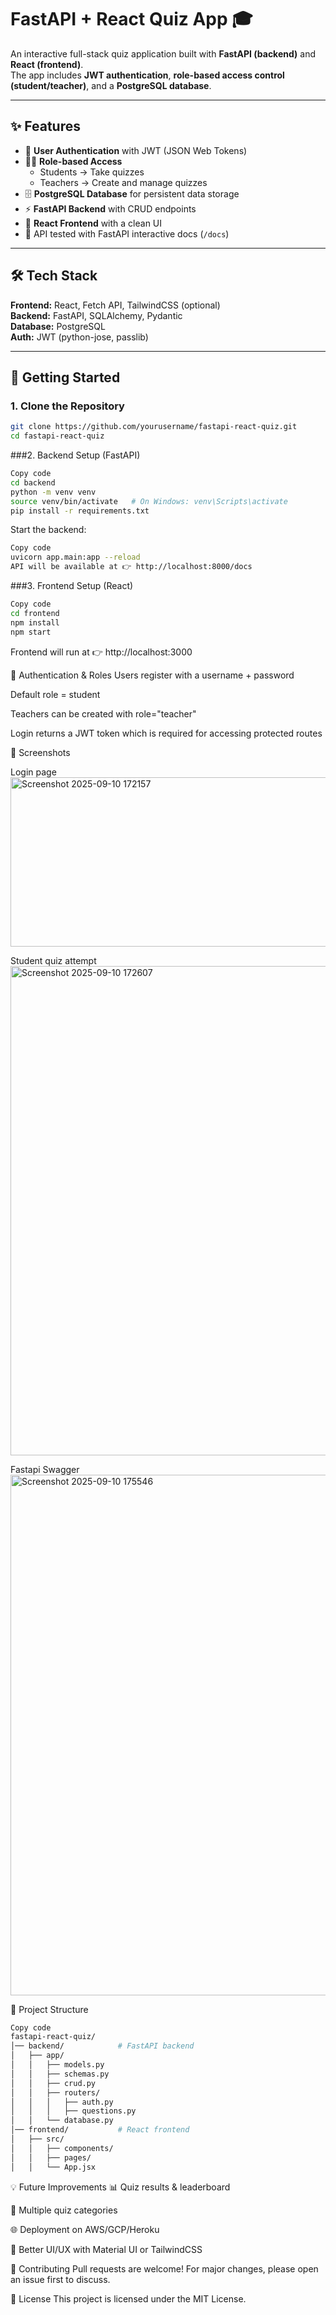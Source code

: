 # FastAPI + React Quiz App 🎓

An interactive full-stack quiz application built with **FastAPI (backend)** and **React (frontend)**.  
The app includes **JWT authentication**, **role-based access control (student/teacher)**, and a **PostgreSQL database**.

---

## ✨ Features
- 🔐 **User Authentication** with JWT (JSON Web Tokens)
- 👩‍🏫 **Role-based Access**  
  - Students → Take quizzes  
  - Teachers → Create and manage quizzes
- 🗄 **PostgreSQL Database** for persistent data storage
- ⚡ **FastAPI Backend** with CRUD endpoints
- 🎨 **React Frontend** with a clean UI
- 🧪 API tested with FastAPI interactive docs (`/docs`)

---

## 🛠 Tech Stack
**Frontend:** React, Fetch API, TailwindCSS (optional)  
**Backend:** FastAPI, SQLAlchemy, Pydantic  
**Database:** PostgreSQL  
**Auth:** JWT (python-jose, passlib)

---

## 🚀 Getting Started

### 1. Clone the Repository
```bash
git clone https://github.com/yourusername/fastapi-react-quiz.git
cd fastapi-react-quiz
```
###2. Backend Setup (FastAPI)
```bash
Copy code
cd backend
python -m venv venv
source venv/bin/activate   # On Windows: venv\Scripts\activate
pip install -r requirements.txt
```
Start the backend:

```bash
Copy code
uvicorn app.main:app --reload
API will be available at 👉 http://localhost:8000/docs
```
###3. Frontend Setup (React)
```bash
Copy code
cd frontend
npm install
npm start
```
Frontend will run at 👉 http://localhost:3000

🔑 Authentication & Roles
Users register with a username + password

Default role = student

Teachers can be created with role="teacher"

Login returns a JWT token which is required for accessing protected routes

📸 Screenshots

Login page
<img width="1260" height="271" alt="Screenshot 2025-09-10 172157" src="https://github.com/user-attachments/assets/5aa60557-b456-4ad8-854b-fe0942c2f1c8" />

Student quiz attempt
<img width="1286" height="783" alt="Screenshot 2025-09-10 172607" src="https://github.com/user-attachments/assets/19c4787c-5e1a-421b-a294-b8a7c78d9ac7" />

Fastapi Swagger
<img width="1572" height="833" alt="Screenshot 2025-09-10 175546" src="https://github.com/user-attachments/assets/e25b6f55-c23f-4c90-a6da-1603023bbd31" />

📂 Project Structure
```bash
Copy code
fastapi-react-quiz/
│── backend/            # FastAPI backend
│   ├── app/
│   │   ├── models.py
│   │   ├── schemas.py
│   │   ├── crud.py
│   │   ├── routers/
│   │   │   ├── auth.py
│   │   │   ├── questions.py
│   │   └── database.py
│── frontend/           # React frontend
│   ├── src/
│   │   ├── components/
│   │   ├── pages/
│   │   └── App.jsx
```
💡 Future Improvements
📊 Quiz results & leaderboard

📝 Multiple quiz categories

🌐 Deployment on AWS/GCP/Heroku

🎨 Better UI/UX with Material UI or TailwindCSS

🤝 Contributing
Pull requests are welcome! For major changes, please open an issue first to discuss.

📜 License
This project is licensed under the MIT License.
